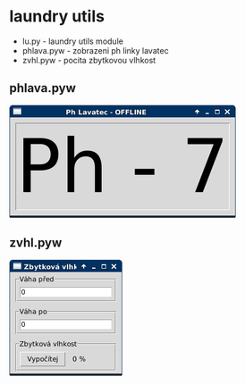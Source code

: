 # laundry utils

* lu.py - laundry utils module
* phlava.pyw - zobrazeni ph linky lavatec
* zvhl.pyw - pocita zbytkovou vlhkost

## phlava.pyw

![Alt tag](./scr/phlava.pyw.png?raw=true "phlava.pyw")

## zvhl.pyw

![Alt tag](./scr/zvhl.pyw.png?raw=true "zvhl.pyw")
